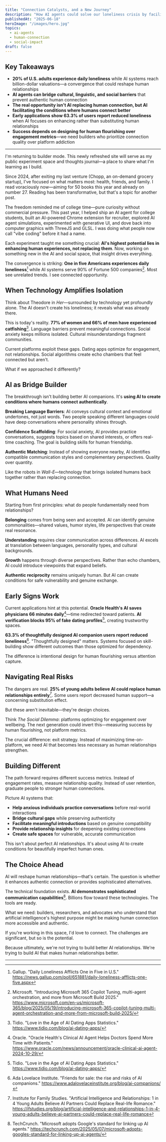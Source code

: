 ```yaml
---
title: "Connection Catalysts, and a New Journey"
description: "How AI agents could solve our loneliness crisis by facilitating better human connections"
publishedAt: "2025-06-18"
heroImage: "/images/hero.jpg"
topics:
  - ai-agents
  - human-connection
  - social-impact
draft: false
---
```


## Key Takeaways

- **20% of U.S. adults experience daily loneliness** while AI systems reach billion-dollar valuations—a convergence that could reshape human relationships
- **AI agents can bridge cultural, linguistic, and social barriers** that prevent authentic human connection
- **The real opportunity isn't AI replacing human connection, but AI facilitating the conditions where humans connect better**
- **Early applications show 63.3% of users report reduced loneliness** when AI focuses on enhancing rather than substituting human relationships
- **Success depends on designing for human flourishing over engagement metrics**—we need builders who prioritize connection quality over platform addiction

---

I'm returning to builder mode. This newly refreshed site will serve as my public experiment space and thoughts journal—a place to share what I'm learning as I build.

Since 2024, after exiting my last venture (Chopp, an on-demand grocery startup), I've focused on what matters most: health, friends, and family. I read voraciously now—aiming for 50 books this year and already on number 27. Reading has been transformative, but that's a topic for another post.

The freedom reminded me of college time—pure curiosity without commercial pressure. This past year, I helped ship an AI agent for college students, built an AI-powered Chrome extension for recruiter, explored AI agent simulations, experimented with generative UI, and dove back into computer graphics with ThreeJS and GLSL. I was doing what people now call "vibe coding" before it had a name.

Each experiment taught me something crucial: **AI's highest potential lies in enhancing human experiences, not replacing them**. Now, working on something new in the AI and social space, that insight drives everything.

The convergence is striking: **One in five Americans experiences daily loneliness**[^1] while AI systems serve 90% of Fortune 500 companies[^2]. Most see unrelated trends. I see connected opportunity.

## When Technology Amplifies Isolation

Think about Theodore in _Her_—surrounded by technology yet profoundly alone. The AI doesn't create his loneliness; it reveals what was already there.

This is today's reality. **77% of women and 66% of men have experienced catfishing**[^3]. Language barriers prevent meaningful connections. Social anxiety keeps millions isolated. Cultural misunderstandings fragment communities.

Current platforms exploit these gaps. Dating apps optimize for engagement, not relationships. Social algorithms create echo chambers that feel connected but aren't.

What if we approached it differently?

## AI as Bridge Builder

The breakthrough isn't building better AI companions. It's **using AI to create conditions where humans connect authentically**.

**Breaking Language Barriers**: AI conveys cultural context and emotional undertones, not just words. Two people speaking different languages could have deep conversations where personality shines through.

**Confidence Scaffolding**: For social anxiety, AI provides practice conversations, suggests topics based on shared interests, or offers real-time coaching. The goal is building skills for human friendship.

**Authentic Matching**: Instead of showing everyone nearby, AI identifies compatible communication styles and complementary perspectives. Quality over quantity.

Like the robots in _Wall-E_—technology that brings isolated humans back together rather than replacing connection.

## What Humans Need

Starting from first principles: what do people fundamentally need from relationships?

**Belonging** comes from being seen and accepted. AI can identify genuine commonalities—shared values, humor styles, life perspectives that create real resonance.

**Understanding** requires clear communication across differences. AI excels at translation between languages, personality types, and cultural backgrounds.

**Growth** happens through diverse perspectives. Rather than echo chambers, AI could introduce viewpoints that expand beliefs.

**Authentic reciprocity** remains uniquely human. But AI can create conditions for safe vulnerability and genuine exchange.

## Early Signs Work

Current applications hint at this potential. **Oracle Health's AI saves physicians 66 minutes daily**[^4]—time redirected toward patients. **AI verification blocks 95% of fake dating profiles**[^5], creating trustworthy spaces.

**63.3% of thoughtfully designed AI companion users report reduced loneliness**[^6]. "Thoughtfully designed" matters. Systems focused on skill-building show different outcomes than those optimized for dependency.

The difference is intentional design for human flourishing versus attention capture.

## Navigating Real Risks

The dangers are real. **25% of young adults believe AI could replace human relationships entirely**[^7]. Some users report decreased human support—a concerning substitution effect.

But these aren't inevitable—they're design choices.

Think _The Social Dilemma_: platforms optimizing for engagement over wellbeing. The next generation could invert this—measuring success by human flourishing, not platform metrics.

The crucial difference: exit strategy. Instead of maximizing time-on-platform, we need AI that becomes less necessary as human relationships strengthen.

## Building Different

The path forward requires different success metrics. Instead of engagement rates, measure relationship quality. Instead of user retention, graduate people to stronger human connections.

Picture AI systems that:

- **Help anxious individuals practice conversations** before real-world interactions
- **Bridge cultural gaps** while preserving authenticity
- **Facilitate meaningful introductions** based on genuine compatibility
- **Provide relationship insights** for deepening existing connections
- **Create safe spaces** for vulnerable, accurate communication

This isn't about perfect AI relationships. It's about using AI to create conditions for beautifully imperfect human ones.

## The Choice Ahead

AI will reshape human relationships—that's certain. The question is whether it enhances authentic connection or provides sophisticated alternatives.

The technical foundation exists. **AI demonstrates sophisticated communication capabilities**[^8]. Billions flow toward these technologies. The tools are ready.

What we need: builders, researchers, and advocates who understand that artificial intelligence's highest purpose might be making human connection more accessible and authentic.

If you're working in this space, I'd love to connect. The challenges are significant, but so is the potential.

Because ultimately, we're not trying to build better AI relationships. We're trying to build AI that makes human relationships better.

---

[^1]: Gallup. "Daily Loneliness Afflicts One in Five in U.S." https://news.gallup.com/poll/651881/daily-loneliness-afflicts-one-five.aspx
[^2]: Microsoft. "Introducing Microsoft 365 Copilot Tuning, multi-agent orchestration, and more from Microsoft Build 2025." https://www.microsoft.com/en-us/microsoft-365/blog/2025/05/19/introducing-microsoft-365-copilot-tuning-multi-agent-orchestration-and-more-from-microsoft-build-2025/
[^3]: Tidio. "Love in the Age of AI Dating Apps Statistics." https://www.tidio.com/blog/ai-dating-apps/
[^4]: Oracle. "Oracle Health's Clinical AI Agent Helps Doctors Spend More Time with Patients." https://www.oracle.com/news/announcement/oracle-clinical-ai-agent-2024-10-29/
[^5]: Tidio. "Love in the Age of AI Dating Apps Statistics." https://www.tidio.com/blog/ai-dating-apps/
[^6]: Ada Lovelace Institute. "Friends for sale: the rise and risks of AI companions." https://www.adalovelaceinstitute.org/blog/ai-companions/
[^7]: Institute for Family Studies. "Artificial Intelligence and Relationships: 1 in 4 Young Adults Believe AI Partners Could Replace Real-life Romance." https://ifstudies.org/blog/artificial-intelligence-and-relationships-1-in-4-young-adults-believe-ai-partners-could-replace-real-life-romance
[^8]: TechCrunch. "Microsoft adopts Google's standard for linking up AI agents." https://techcrunch.com/2025/05/07/microsoft-adopts-googles-standard-for-linking-up-ai-agents/
